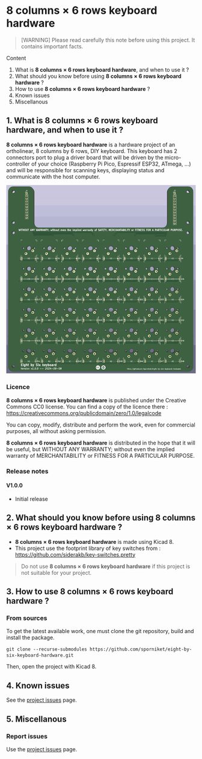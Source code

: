 # 8 columns × 6 rows keyboard hardware

> [WARNING] Please read carefully this note before using this project. It contains important facts.

Content

1. What is **8 columns × 6 rows keyboard hardware**, and when to use it ?
2. What should you know before using **8 columns × 6 rows keyboard hardware** ?
3. How to use **8 columns × 6 rows keyboard hardware** ?
4. Known issues
5. Miscellanous

## 1. What is **8 columns × 6 rows keyboard hardware**, and when to use it ?

**8 columns × 6 rows keyboard hardware** is a hardware project of an ortholinear, 8 columns by 6 rows, DIY keyboard. This keyboard has 2 connectors port to plug a driver board that will be driven by the micro-controller of your choice (Raspberry Pi Pico, Espressif ESP32, ATmega, ...) and will be responsible for scanning keys, displaying status and communicate with the host computer.

![PCB preview](gallery/overview.png)

### Licence

**8 columns × 6 rows keyboard hardware** is published under the Creative Commons CC0 license. You can find a copy of the licence there : https://creativecommons.org/publicdomain/zero/1.0/legalcode

You can copy, modify, distribute and perform the work, even for commercial purposes, all without asking permission.

**8 columns × 6 rows keyboard hardware** is distributed in the hope that it will be useful, but WITHOUT ANY WARRANTY; without even the implied warranty of MERCHANTABILITY or FITNESS FOR A PARTICULAR PURPOSE.

### Release notes

#### V1.0.0

* Initial release

## 2. What should you know before using **8 columns × 6 rows keyboard hardware** ?

* **8 columns × 6 rows keyboard hardware** is made using Kicad 8.
* This project use the footprint library of key switches from : https://github.com/siderakb/key-switches.pretty

> Do not use **8 columns × 6 rows keyboard hardware** if this project is not suitable for your project.

## 3. How to use **8 columns × 6 rows keyboard hardware** ?

### From sources

To get the latest available work, one must clone the git repository, build and install the package.

	git clone --recurse-submodules https://github.com/sporniket/eight-by-six-keyboard-hardware.git

Then, open the project with Kicad 8.

## 4. Known issues
See the [project issues](https://github.com/sporniket/eight-by-six-keyboard-hardware/issues) page.

## 5. Miscellanous

### Report issues
Use the [project issues](https://github.com/sporniket/eight-by-six-keyboard-hardware/issues) page.
